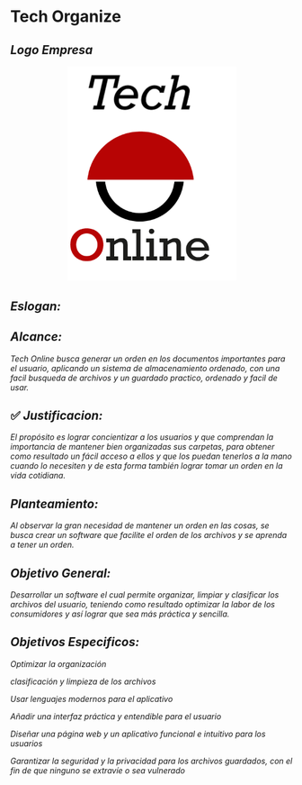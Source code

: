 # Tech Organize

## **_Logo Empresa_**
<p align="center";>
<img src="https://github.com/ProyectoTechOrganize/TechOrganizeContenido/blob/main/Logo/logo%20Tech%20online.png" width="300";>
</p>

## **_Eslogan:_**


## **_Alcance:_**

_Tech Online busca generar un orden en los documentos importantes para el usuario, aplicando un sistema de almacenamiento ordenado, con una facil busqueda de archivos y un guardado practico, ordenado y facil de usar._

 ## :white_check_mark: **_Justificacion:_**

_El propósito es lograr concientizar a los usuarios y que comprendan la importancia de mantener bien organizadas sus carpetas, para obtener como resultado un fácil acceso a ellos y que los puedan tenerlos a la mano cuando lo necesiten  y de esta forma también lograr tomar un orden en la vida cotidiana._

## **_Planteamiento:_**

_Al observar la gran necesidad de mantener un orden en las cosas, se busca crear un software que facilite el orden de los archivos y se aprenda a tener un orden._

## **_Objetivo General:_**

_Desarrollar un software el cual permite organizar, limpiar y clasificar los archivos del usuario, teniendo como resultado optimizar la labor de los consumidores y así lograr que sea más práctica y sencilla._ 

## **_Objetivos Especificos:_**

_Optimizar la organización_

_clasificación y limpieza de los archivos_

_Usar lenguajes modernos para el aplicativo_

_Añadir una interfaz práctica y entendible para el usuario_

_Diseñar una página web y un aplicativo funcional e intuitivo para los usuarios_

_Garantizar la seguridad y la privacidad para los archivos guardados, con el fin de que ninguno se extravíe o sea vulnerado_
